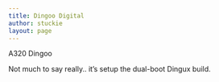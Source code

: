 ```yaml
---
title: Dingoo Digital
author: stuckie
layout: page
---
```

A320 Dingoo

Not much to say really.. it&#8217;s setup the dual-boot Dingux build.